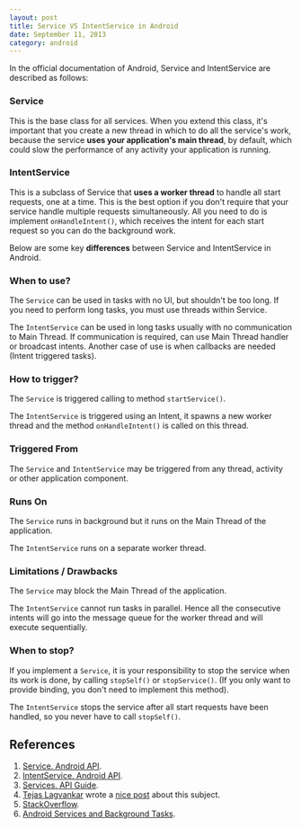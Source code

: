 ```yaml
---
layout: post
title: Service VS IntentService in Android
date: September 11, 2013
category: android
---
```


In the official documentation of Android, Service and IntentService are described as follows:

### Service

This is the base class for all services. When you extend this class, it's important that you create a new thread in which to do all the service's work, because the service **uses your application's main thread**, by default, which could slow the performance of any activity your application is running.

### IntentService

This is a subclass of Service that **uses a worker thread** to handle all start requests, one at a time. This is the best option if you don't require that your service handle multiple requests simultaneously. All you need to do is implement `onHandleIntent()`, which receives the intent for each start request so you can do the background work.

Below are some key **differences** between Service and IntentService in Android.

### When to use?

The `Service` can be used in tasks with no UI, but shouldn't be too long. If you need to perform long tasks, you must use threads within Service.

The `IntentService` can be used in long tasks usually with no communication to Main Thread. If communication is required, can use Main Thread handler or broadcast intents. Another case of use is when callbacks are needed (Intent triggered tasks).

### How to trigger?

The `Service` is triggered calling to method `startService()`.

The `IntentService` is triggered using an Intent, it spawns a new worker thread and the method `onHandleIntent()` is called on this thread.

### Triggered From

The `Service` and `IntentService` may be triggered from any thread, activity or other application component.

### Runs On

The `Service` runs in background but it runs on the Main Thread of the application.

The `IntentService` runs on a separate worker thread.

### Limitations / Drawbacks

The `Service` may block the Main Thread of the application.

The `IntentService` cannot run tasks in parallel. Hence all the consecutive intents will go into the message queue for the worker thread and will execute sequentially.

### When to stop?

If you implement a `Service`, it is your responsibility to stop the service when its work is done, by calling `stopSelf()` or `stopService()`. (If you only want to provide binding, you don't need to implement this method).

The `IntentService` stops the service after all start requests have been handled, so you never have to call `stopSelf()`.

## References

1. [Service. Android API](http://developer.android.com/reference/android/app/Service.html).
2. [IntentService. Android API](http://developer.android.com/reference/android/app/IntentService.html).
3. [Services. API Guide](http://developer.android.com/guide/components/services.html).
4. [Tejas Lagvankar](https://plus.google.com/113624528637645978412/posts) wrote a [nice post](http://techtej.blogspot.com.es/2011/03/android-thread-constructspart-4.html) about this subject.
5. [StackOverflow](https://stackoverflow.com/questions/15524280/service-vs-intentservice?answertab=active#tab-top).
6. [Android Services and Background Tasks](https://speakerdeck.com/josejuansanchez/android-services-and-background-tasks).
